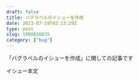 ```yaml
---
draft: false
title: バグラベルのイシューを作成
date: 2023-07-19T02:13:29Z
type: post
slug: 1808826835
category: ["bug"]
---
```


「バグラベルのイシューを作成」に関しての記事です

イシュー本文
    
